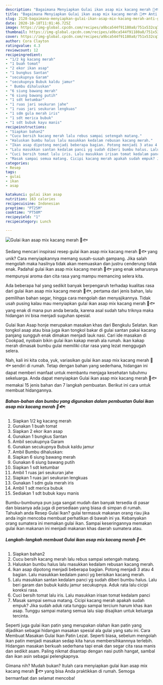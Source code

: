 ```yaml
---
description: "Bagaimana Menyiapkan Gulai ikan asap mix kacang merah 🥜🐟 Anti Gagal"
title: "Bagaimana Menyiapkan Gulai ikan asap mix kacang merah 🥜🐟 Anti Gagal"
slug: 2128-bagaimana-menyiapkan-gulai-ikan-asap-mix-kacang-merah-anti-gagal
date: 2020-10-18T11:01:46.725Z
image: https://img-global.cpcdn.com/recipes/a9bca544f91180a8/751x532cq70/gulai-ikan-asap-mix-kacang-merah-🥜🐟-foto-resep-utama.jpg
thumbnail: https://img-global.cpcdn.com/recipes/a9bca544f91180a8/751x532cq70/gulai-ikan-asap-mix-kacang-merah-🥜🐟-foto-resep-utama.jpg
cover: https://img-global.cpcdn.com/recipes/a9bca544f91180a8/751x532cq70/gulai-ikan-asap-mix-kacang-merah-🥜🐟-foto-resep-utama.jpg
author: Cora Clayton
ratingvalue: 4.3
reviewcount: 12
recipeingredient:
- "1/2 kg kacang merah"
- "1 buah tomat"
- "2 ekor ikan asap"
- "1 bungkus Santan"
- "secukupnya Garam"
- "secukupnya Bubuk kaldu jamur"
- " Bumbu dihaluskan"
- "6 siung bawang merah"
- "6 siung bawang putih"
- "1 sdt ketumbar"
- "1 ruas jari seukuran jahe"
- "1 ruas jari seukuran lengkuas"
- "1 sdm gula merah iris"
- "1 sdt merica bubuk"
- "1 sdt bubuk kayu manis"
recipeinstructions:
- "Siapkan bahan2"
- "Cucu bersih kacang merah lalu rebus sampai setengah matang."
- "Haluskan bumbu halus lalu masukkan kedalam rebusan kacang merah."
- "Ikan asap dipotong menjadi beberapa bagian. Potong menjadi 3 atau 4 bagian. Lalu masukkan kedalam panci yg berisikan kacang merah."
- "Lalu masukkan santan kedalam panci yg sudah diberi bumbu halus. Lalu beri garam dan bubuk kaldu jamur secukupnya. Aduk rata lalu cicipi koreksi rasa."
- "Cuci bersih tomat lalu iris. Lalu masukkan irisan tomat kedalam panci"
- "Masak sampai semua matang. Cicipi kacang merah apakah sudah empuk? Jika sudah aduk rata tunggu sampai tercium harum khas ikan asap. Tunggu sampai matang semua lalu siap disajikan untuk keluarga tercinta."
categories:
- Resep
tags:
- gulai
- ikan
- asap

katakunci: gulai ikan asap 
nutrition: 163 calories
recipecuisine: Indonesian
preptime: "PT25M"
cooktime: "PT58M"
recipeyield: "1"
recipecategory: Lunch

---
```



![Gulai ikan asap mix kacang merah 🥜🐟](https://img-global.cpcdn.com/recipes/a9bca544f91180a8/751x532cq70/gulai-ikan-asap-mix-kacang-merah-🥜🐟-foto-resep-utama.jpg)

Sedang mencari inspirasi resep gulai ikan asap mix kacang merah 🥜🐟 yang unik? Cara menyiapkannya memang susah-susah gampang. Jika salah mengolah maka hasilnya tidak akan memuaskan dan justru cenderung tidak enak. Padahal gulai ikan asap mix kacang merah 🥜🐟 yang enak seharusnya mempunyai aroma dan cita rasa yang mampu memancing selera kita.

Ada beberapa hal yang sedikit banyak berpengaruh terhadap kualitas rasa dari gulai ikan asap mix kacang merah 🥜🐟, pertama dari jenis bahan, lalu pemilihan bahan segar, hingga cara mengolah dan menyajikannya. Tidak usah pusing kalau mau menyiapkan gulai ikan asap mix kacang merah 🥜🐟 yang enak di mana pun anda berada, karena asal sudah tahu triknya maka hidangan ini bisa menjadi suguhan spesial.

Gulai Ikan Asap honje merupakan masakan khas dari Bengkulu Selatan. Ikan tongkol asap atau bisa juga ikan tongkol bakar di gulai santan pakai kacang panjang sungguh enak dimakan menjadi lauk nasi. Cari ide masakan di Cookpad, nyobain bikin gulai ikan kakap merah ala rumah. ikan kakap merah dimasak bumbu gulai memiliki citar rasa yang lezat menggugah selera.


Nah, kali ini kita coba, yuk, variasikan gulai ikan asap mix kacang merah 🥜🐟 sendiri di rumah. Tetap dengan bahan yang sederhana, hidangan ini dapat memberi manfaat untuk membantu menjaga kesehatan tubuhmu sekeluarga. Anda dapat menyiapkan Gulai ikan asap mix kacang merah 🥜🐟 memakai 15 jenis bahan dan 7 langkah pembuatan. Berikut ini cara untuk membuat hidangannya.

<!--inarticleads1-->

##### Bahan-bahan dan bumbu yang digunakan dalam pembuatan Gulai ikan asap mix kacang merah 🥜🐟:

1. Siapkan 1/2 kg kacang merah
1. Gunakan 1 buah tomat
1. Siapkan 2 ekor ikan asap
1. Gunakan 1 bungkus Santan
1. Ambil secukupnya Garam
1. Gunakan secukupnya Bubuk kaldu jamur
1. Ambil  Bumbu dihaluskan:
1. Siapkan 6 siung bawang merah
1. Gunakan 6 siung bawang putih
1. Siapkan 1 sdt ketumbar
1. Ambil 1 ruas jari seukuran jahe
1. Siapkan 1 ruas jari seukuran lengkuas
1. Gunakan 1 sdm gula merah iris
1. Ambil 1 sdt merica bubuk
1. Sediakan 1 sdt bubuk kayu manis


Bumbu-bumbunya pun juga sangat mudah dan banyak tersedia di pasar dan biasanya ada juga di persediaan yang biasa di simpan di rumah. Tahukah anda Resep Gulai Ikan? gulai termasuk makanan orang riau jika anda ingin mencoba membuat perhatikan di bawah ini ya. Kebanyakan orang sumatera ini memakan gulai ikan. Sampai keseringannya memakan gulai ikan makanan ini menjadi makanan khas daerah sumatera atau. 

<!--inarticleads2-->

##### Langkah-langkah membuat Gulai ikan asap mix kacang merah 🥜🐟:

1. Siapkan bahan2
1. Cucu bersih kacang merah lalu rebus sampai setengah matang.
1. Haluskan bumbu halus lalu masukkan kedalam rebusan kacang merah.
1. Ikan asap dipotong menjadi beberapa bagian. Potong menjadi 3 atau 4 bagian. Lalu masukkan kedalam panci yg berisikan kacang merah.
1. Lalu masukkan santan kedalam panci yg sudah diberi bumbu halus. Lalu beri garam dan bubuk kaldu jamur secukupnya. Aduk rata lalu cicipi koreksi rasa.
1. Cuci bersih tomat lalu iris. Lalu masukkan irisan tomat kedalam panci
1. Masak sampai semua matang. Cicipi kacang merah apakah sudah empuk? Jika sudah aduk rata tunggu sampai tercium harum khas ikan asap. Tunggu sampai matang semua lalu siap disajikan untuk keluarga tercinta.


Seperti juga gulai ikan patin yang merupakan olahan ikan patin yang dijadikan sebagai hidangan masakan spesial ala gulai yang satu ini. Cara Membuat Masakan Gulai Ikan Patin Lezat. Seperti biasa, sebelum mengolah ikan patin menjadi masakan sedap kita harus membersihkannnya terlebih. Hidangan masakan berkuah sederhana tapi enak dan segar cita rasa manis dan sedikit asam. Paling nikmat disantap dengan nasi putih hangat, sambal dan ikan asin sebagai pelengkapnya. 

Gimana nih? Mudah bukan? Itulah cara menyiapkan gulai ikan asap mix kacang merah 🥜🐟 yang bisa Anda praktikkan di rumah. Semoga bermanfaat dan selamat mencoba!
